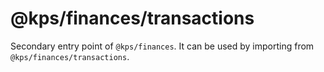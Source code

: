 # @kps/finances/transactions

Secondary entry point of `@kps/finances`. It can be used by importing from `@kps/finances/transactions`.
